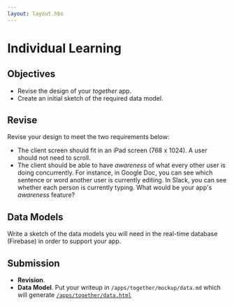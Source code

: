 ```yaml
---
layout: layout.hbs
---
```


# Individual Learning

## Objectives

* Revise the design of your _together_ app.
* Create an initial sketch of the required data model.

## Revise

Revise your design to meet the two requirements below:

* The client screen should fit in an iPad screen (768 x 1024). A user should not need to scroll.
* The client should be able to have _awareness_ of what every other user is
doing concurrently. For instance, in Google Doc, you can see which sentence
or word another user is currently editing. In Slack, you can see whether
each person is currently typing. What would be your app's _awareness_ feature?

## Data Models

Write a sketch of the data models you will need in the real-time database (Firebase)
in order to support your app.

## Submission
* __Revision__. 
* __Data Model__. Put your writeup in `/apps/together/mockup/data.md` which will generate [`/apps/together/data.html`](/apps/together/mockup/data.html)
